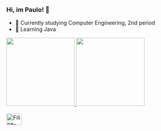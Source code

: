 ### Hi, im Paulo! 👋


- 🔭 Currently studying Computer Engineering, 2nd period
- 🌱 Learning Java

<a href="https://github.com/Paulolzms">
  <img height="180em" src="https://github-readme-stats.vercel.app/api?username=Paulolzms&show_icons=true&theme=dark&include_all_commits=true&count_private=true"/>
  <img height="180em" src="https://github-readme-stats.vercel.app/api/top-langs/?username=Paulolzms&layout=compact&langs_count=7&theme=dark"/>
</div>
<div style="display: inline_block"><br>
  <img align="center" alt="Filipe-Java" height="30" width="40" src="https://cdn.jsdelivr.net/gh/devicons/devicon/icons/java/java-plain-wordmark.svg">
  
  
  
</div>
